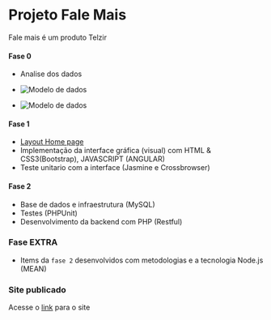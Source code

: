 ﻿# Projeto Fale Mais

Fale mais é um produto Telzir

#### Fase 0
- Analise dos dados

- ![Modelo de dados](http://s23.postimg.org/oqojvdsd7/tabela_tarifas.png "Tabela de tarifas por área")

- ![Modelo de dados](http://s9.postimg.org/ukcfufre7/tarifade_planos.png "Tabela de Planos")


#### Fase 1
- [Layout Home page](https://wireframe.cc/veEn8H)
- Implementação da interface gráfica (visual) com HTML & CSS3(Bootstrap), JAVASCRIPT (ANGULAR)
- Teste unitario com a interface (Jasmine e Crossbrowser)


#### Fase 2 
- Base de dados e infraestrutura (MySQL)
- Testes (PHPUnit)
- Desenvolvimento da backend com PHP (Restful)


### Fase EXTRA
- Items da `fase 2` desenvolvidos com metodologias e a tecnologia Node.js (MEAN)



### Site publicado
Acesse o  [link](http://telzr.com.br) para o site 